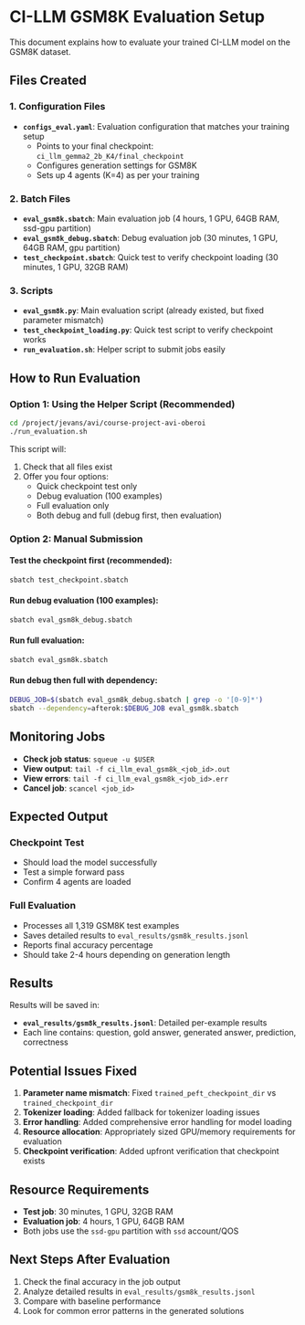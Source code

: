 # CI-LLM GSM8K Evaluation Setup

This document explains how to evaluate your trained CI-LLM model on the GSM8K dataset.

## Files Created

### 1. Configuration Files
- **`configs_eval.yaml`**: Evaluation configuration that matches your training setup
  - Points to your final checkpoint: `ci_llm_gemma2_2b_K4/final_checkpoint`
  - Configures generation settings for GSM8K
  - Sets up 4 agents (K=4) as per your training

### 2. Batch Files
- **`eval_gsm8k.sbatch`**: Main evaluation job (4 hours, 1 GPU, 64GB RAM, ssd-gpu partition)
- **`eval_gsm8k_debug.sbatch`**: Debug evaluation job (30 minutes, 1 GPU, 64GB RAM, gpu partition)
- **`test_checkpoint.sbatch`**: Quick test to verify checkpoint loading (30 minutes, 1 GPU, 32GB RAM)

### 3. Scripts
- **`eval_gsm8k.py`**: Main evaluation script (already existed, but fixed parameter mismatch)
- **`test_checkpoint_loading.py`**: Quick test script to verify checkpoint works
- **`run_evaluation.sh`**: Helper script to submit jobs easily

## How to Run Evaluation

### Option 1: Using the Helper Script (Recommended)
```bash
cd /project/jevans/avi/course-project-avi-oberoi
./run_evaluation.sh
```

This script will:
1. Check that all files exist
2. Offer you four options:
   - Quick checkpoint test only
   - Debug evaluation (100 examples)
   - Full evaluation only  
   - Both debug and full (debug first, then evaluation)

### Option 2: Manual Submission

#### Test the checkpoint first (recommended):
```bash
sbatch test_checkpoint.sbatch
```

#### Run debug evaluation (100 examples):
```bash
sbatch eval_gsm8k_debug.sbatch
```

#### Run full evaluation:
```bash
sbatch eval_gsm8k.sbatch
```

#### Run debug then full with dependency:
```bash
DEBUG_JOB=$(sbatch eval_gsm8k_debug.sbatch | grep -o '[0-9]*')
sbatch --dependency=afterok:$DEBUG_JOB eval_gsm8k.sbatch
```

## Monitoring Jobs

- **Check job status**: `squeue -u $USER`
- **View output**: `tail -f ci_llm_eval_gsm8k_<job_id>.out`
- **View errors**: `tail -f ci_llm_eval_gsm8k_<job_id>.err`
- **Cancel job**: `scancel <job_id>`

## Expected Output

### Checkpoint Test
- Should load the model successfully
- Test a simple forward pass
- Confirm 4 agents are loaded

### Full Evaluation
- Processes all 1,319 GSM8K test examples
- Saves detailed results to `eval_results/gsm8k_results.jsonl`
- Reports final accuracy percentage
- Should take 2-4 hours depending on generation length

## Results

Results will be saved in:
- **`eval_results/gsm8k_results.jsonl`**: Detailed per-example results
- Each line contains: question, gold answer, generated answer, prediction, correctness

## Potential Issues Fixed

1. **Parameter name mismatch**: Fixed `trained_peft_checkpoint_dir` vs `trained_checkpoint_dir`
2. **Tokenizer loading**: Added fallback for tokenizer loading issues
3. **Error handling**: Added comprehensive error handling for model loading
4. **Resource allocation**: Appropriately sized GPU/memory requirements for evaluation
5. **Checkpoint verification**: Added upfront verification that checkpoint exists

## Resource Requirements

- **Test job**: 30 minutes, 1 GPU, 32GB RAM
- **Evaluation job**: 4 hours, 1 GPU, 64GB RAM
- Both jobs use the `ssd-gpu` partition with `ssd` account/QOS

## Next Steps After Evaluation

1. Check the final accuracy in the job output
2. Analyze detailed results in `eval_results/gsm8k_results.jsonl`
3. Compare with baseline performance
4. Look for common error patterns in the generated solutions 